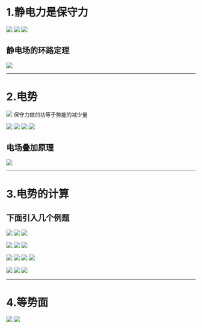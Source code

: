 # 1.静电力是保守力
![](附件/Pasted%20image%2020250920144205.png)
![](附件/Pasted%20image%2020250920144225.png)
![](附件/Pasted%20image%2020250920144551.png)
## 静电场的环路定理
![](附件/Pasted%20image%2020250920145958.png)

---

# 2.电势
![](附件/Pasted%20image%2020250920150446.png)
保守力做的功等于势能的减少量

![](附件/Pasted%20image%2020250920150614.png)
![](附件/Pasted%20image%2020250920150719.png)
![](附件/Pasted%20image%2020250920150750.png)
![](附件/Pasted%20image%2020250920151851.png)

## 电场叠加原理
![](附件/Pasted%20image%2020250920151223.png)

---

# 3.电势的计算
## 下面引入几个例题
![](附件/Pasted%20image%2020250920152236.png)
![](附件/Pasted%20image%2020250920152254.png)
![](附件/Pasted%20image%2020250920152349.png)



![](附件/Pasted%20image%2020250920154458.png)
![](附件/Pasted%20image%2020250920154616.png)
![](附件/Pasted%20image%2020250920154641.png)



![](附件/Pasted%20image%2020250920154748.png)
![](附件/Pasted%20image%2020250920154815.png)
![](附件/Pasted%20image%2020250920154959.png)
![](附件/Pasted%20image%2020250920155027.png)



![](附件/Pasted%20image%2020250920155243.png)
![](附件/Pasted%20image%2020250920155315.png)
![](附件/Pasted%20image%2020250920155430.png)

---

# 4.等势面
![](附件/Pasted%20image%2020250920155547.png)
![](附件/Pasted%20image%2020250920161319.png)


